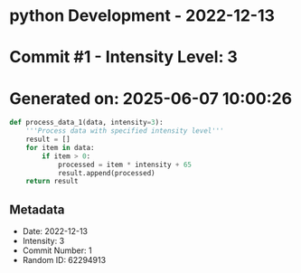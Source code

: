 ﻿# python Development - 2022-12-13
# Commit #1 - Intensity Level: 3
# Generated on: 2025-06-07 10:00:26
```python
def process_data_1(data, intensity=3):
    '''Process data with specified intensity level'''
    result = []
    for item in data:
        if item > 0:
            processed = item * intensity + 65
            result.append(processed)
    return result
```
## Metadata
- Date: 2022-12-13
- Intensity: 3
- Commit Number: 1
- Random ID: 62294913
